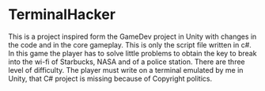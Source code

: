 # TerminalHacker
This is a project inspired form the GameDev project in Unity with changes in the code and in the core gameplay.
This is only the script file written in c#.
In this game the player has to solve little problems to obtain the key to break into the wi-fi of Starbucks, NASA and of a police station. 
There are three level of difficulty.
The player must write on a terminal emulated by me in Unity, that C# project is missing because of Copyright politics.

